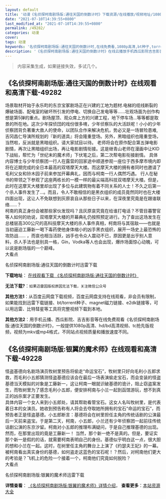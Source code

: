 ```yaml
---
layout: default
title: '动漫《名侦探柯南剧场版:通往天国的倒数计时》下载资源/在线播放/视频地址/1080p/高清/蓝光'
date: "2021-07-10T14:39:55+0800"
last_modified_at: "2021-07-10T14:39:55+0800"
permalink: /49282/
categories: 动漫
cover:
tags: 动漫
keywords: '名侦探柯南剧场版:通往天国的倒数计时,在线免费看,1080p高清,bt种子,torrent,百度云盘,magnet,磁力链,迅雷下载资源'
description: '《名侦探柯南剧场版:通往天国的倒数计时》在线云播放手机西瓜影院吉吉影音免费看，1080p高清bd/hd未删减完整版和tc抢先枪版，mkv/mp4格式，附带bt/torrent种子、magnet/磁力链、百度云盘、网盘资源迅雷下载链接'
---
```


>内容采集生成，如果链接失效，多试几个。


## 《名侦探柯南剧场版:通往天国的倒数计时》在线观看和高清下载-49282

场景取材开始于永乐町的东京宝冢剧场正在兴建的工地为题材.电梯的缆线断裂的爆破场面、配电室的破坏所引发的停电、切换自己发电等等&hellip;…壮观场面为创作构想是第5弹的重点。剧场屋顶、观众席上方的兴建工程，地下停车场&hellip;等等都是取景的所在地。这次少年探侦団的戏份很多唷，少年侦察队的大活跃呢！小小的少年侦察团背负著重大救人的使命，以团队合作来解决危机，势必又是一场冒险患难,吉冈昌仁导演所规划的『新的道具』将会隆重登场。另外，黑暗组织也隆重登场，当然啦，反派就是黑暗组织。请大家拭目以待。 老师将会在原作配合第五弹电影剧情，再次让黑暗组织出场，再让电影剧情衔接。这是继青山老师在漫画中让KID下战帖，帮忙为「世纪末的魔术师」下伏笔之后，第二次帮电影衔接剧情。 具体内容博士与少年侦察团一行人在露营的回家途中顺道参观一座位于西多摩市境内即将在近期完成的全日本最高的双塔摩天大楼。而这摩天大楼的拥有者同时也邀请了毛利父女和铃木园子前来参加开幕典礼，因而与柯南一行人偶然巧遇。 行人在秘书的带领之下参观了这座两栋长的一模一样的最尖端高科技双塔摩天大楼。但是，此时在这摩天大楼里却出现了多位与此建筑物有着不同关系的人士！不久之后第一个杀人事件发生了…。而且，令人不敢相信的是黑衣组织的成员竟然同时也在大楼四面出现，这让人不免联想到灰原哀自从那些日子以来，在深夜里究竟是在跟谁联络&hellip;…？<br />柯南的真正身份会被那些家伙发现吗？且灰原哀究竟在给谁打电话？不管目暮警官等人如何的劝说，双塔摩天大楼的开幕典礼仍按照预定进行。为了查出这场发生在总楼层高300公尺的高科技摩天大楼的杀人事件真相，柯南将与其宿敌&mdash;—也就是当初逼迫工藤新一喝下毒药使他身体缩小的凶手黑衣组织，展开一场史上最恐怖的攻防战&hellip;… ，而哀也相当活跃，凶手也令众人震动不已，原因更是出乎别人意料，杀人手法也是别具一格，Gin，Vodka等人也会出现，爆炸场面惊心动魄，可以说是剧场版的一个巅峰。<br />大看点


名侦探柯南剧场版:通往天国的倒数计时迅雷下载

**下载地址**： [在线观看下载 《名侦探柯南剧场版:通往天国的倒数计时》](https://www.993dy.com//vod-detail-id-4318.html) 


**无法下载?**：`如果迅雷因版权原因无法下载，关注微信公众号 `

**其他方法1**：从百度云网盘下载视频，百度云网盘支持在线观看，非会员有限制，如果能找到迅雷下载链接、bt/torrent种子、magnet磁力链接、e2dk链接等，可以用迅雷、比特彗星等工具将完整视频下载到本地。

**其他方法2**：用手机云播、西瓜影院、吉吉影音等在线免费观看《名侦探柯南剧场版:通往天国的倒数计时》，一般提供1080p高清、hd/bd高清视频、tc抢先版视频，视频为mkv或mp4格式，不同站点视频质量和播放速度不同。


## 《名侦探柯南剧场版:银翼的魔术师》在线观看和高清下载-49228

怪盗基德向名剧场演员牧树里预告将偷走“命运宝石”，牧树里只好向毛利小五郎求救，而毛利小五郎猜测怪盗基德应该会在最后一场表演偷走宝石，而会变装的怪盗基德当天模拟的对象是工藤新一，这让柯南一眼就识破基德的诡计，阻止窃盗案发生，而牧树里为了感念毛利小五郎，便安排柯南与小兰一起到函馆游玩，想不到真正的凶杀案才正要发生。<br />具体内容一个女人来到小五郎处，请其帮助看管宝石。这女人名叫牧树里，是代表着日本的女演员。她收到预告称有人将会去夺取她所拥有的宝石&ldquo;命运的宝石&rdquo;，而预告者正是怪盗基德。小五郎断言：基德将会在树里担任主角的传统话剧的公演最后一天前来盗宝。于是第二天，柯南，小五郎，小兰还有少年侦察团一起前往传统话剧公演的东京汐留。柯南对小五郎的推理布满疑问，于是自己推理基德的出现。然而，在那里出现的竟是工藤新一！ 当然，那个新一绝不是真的。但是，要证实那个新一是假的的话，就需要柯南表明自己的身份。基德似乎明白这一点，很大胆的想和小兰在一起。这时，在树里任主角的舞台上上演了《约瑟夫王妃》的一幕。被柯南看出真实身份的基德，如何盗走这蓝色的宝石呢！？然后，对柯南他们更大的考验是？飞机上的危险一个接着一个，柯南他们究竟如何脱险？<br />大看点


名侦探柯南剧场版:银翼的魔术师迅雷下载

**详情查看**： [《名侦探柯南剧场版:银翼的魔术师》详情介绍](/movie/49228/)， **查看更多**：[本站资源大全](/movie/t/all/)

